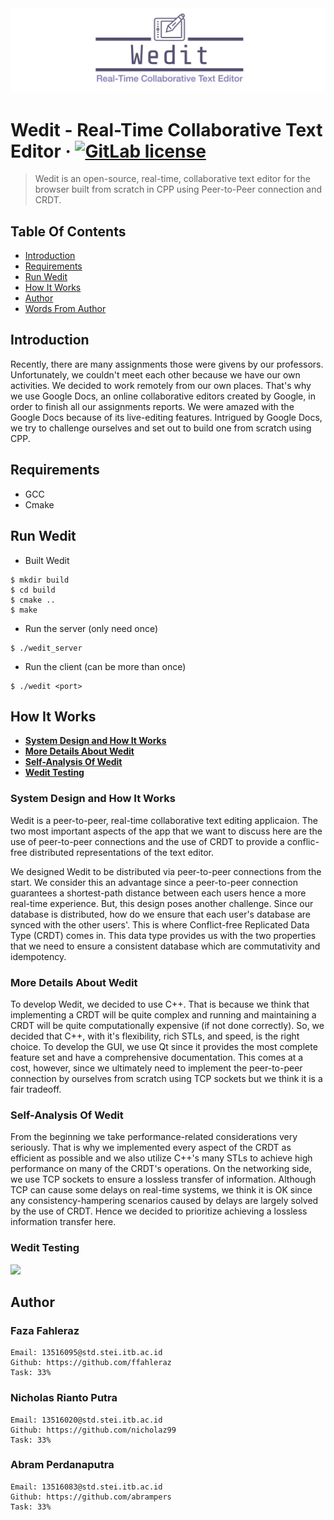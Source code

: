 <img src="logo.png">

Wedit - Real-Time Collaborative Text Editor
&middot;
[![GitLab license](https://img.shields.io/github/license/Day8/re-frame.svg)](LICENSE)
=====
> Wedit is an open-source, real-time, collaborative text editor for the browser built from scratch in CPP using Peer-to-Peer connection and CRDT.

## Table Of Contents
- [Introduction](#introduction)
- [Requirements](#requirements)
- [Run Wedit](#run-wedit)
- [How It Works](#how-it-works)
- [Author](#author)
- [Words From Author](#words-from-author)

## Introduction
Recently, there are many assignments those were givens by our professors. Unfortunately, we couldn't meet each other because we have our own activities. We decided to work remotely from our own places. That's why we use Google Docs, an online collaborative editors created by Google, in order to finish all our assignments reports. We were amazed with the Google Docs because of its live-editing features. Intrigued by Google Docs, we try to challenge ourselves and set out to build one from scratch using CPP.

## Requirements
* GCC
* Cmake

## Run Wedit
- Built Wedit
```
$ mkdir build
$ cd build
$ cmake ..
$ make
```

- Run the server (only need once)
```
$ ./wedit_server
```

- Run the client (can be more than once)
```
$ ./wedit <port>
```

## How It Works
- [**System Design and How It Works**](#system-design-and-how-it-works)
- [**More Details About Wedit**](#more-details-about-wedit)
- [**Self-Analysis Of Wedit**](#self-analysis-of-wedit)
- [**Wedit Testing**](#wedit-testing)

### System Design and How It Works
Wedit is a peer-to-peer, real-time collaborative text editing applicaion. The two most important aspects of the app that we want to discuss here are the use of peer-to-peer connections and the use of CRDT to provide a conflic-free distributed representations of the text editor.

We designed Wedit to be distributed via peer-to-peer connections from the start. We consider this an advantage since a peer-to-peer connection guarantees a shortest-path distance between each users hence a more real-time experience. But, this design poses another challenge. Since our database is distributed, how do we ensure that each user's database are synced with the other users'. This is where Conflict-free Replicated Data Type (CRDT) comes in. This data type provides us with the two properties that we need to ensure a consistent database which are commutativity and idempotency.

### More Details About Wedit
To develop Wedit, we decided to use C++. That is because we think that implementing a CRDT will be quite complex and running and maintaining a CRDT will be quite computationally expensive (if not done correctly). So, we decided that C++, with it's flexibility, rich STLs, and speed, is the right choice. To develop the GUI, we use Qt since it provides the most complete feature set and have a comprehensive documentation. This comes at a cost, however, since we ultimately need to implement the peer-to-peer connection by ourselves from scratch using TCP sockets but we think it is a fair tradeoff.

### Self-Analysis Of Wedit
From the beginning we take performance-related considerations very seriously. That is why we implemented every aspect of the CRDT as efficient as possible and we also utilize C++'s many STLs to achieve high performance on many of the CRDT's operations. On the networking side, we use TCP sockets to ensure a lossless transfer of information. Although TCP can cause some delays on real-time systems, we think it is OK since any consistency-hampering scenarios caused by delays are largely solved by the use of CRDT. Hence we decided to prioritize achieving a lossless information transfer here.

### Wedit Testing
![](demo.gif)

## Author
### Faza Fahleraz
```
Email: 13516095@std.stei.itb.ac.id
Github: https://github.com/ffahleraz
Task: 33%
```

### Nicholas Rianto Putra
```
Email: 13516020@std.stei.itb.ac.id
Github: https://github.com/nicholaz99
Task: 33%
```

### Abram Perdanaputra
```
Email: 13516083@std.stei.itb.ac.id
Github: https://github.com/abrampers
Task: 33%
```
